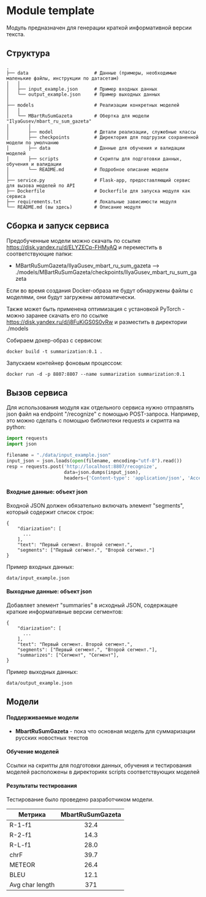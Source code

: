 # Module template

Модуль предназначен для генерации краткой информативной версии текста.

## Структура

    .
    ├── data                        # Данные (примеры, необходимые маленькие файлы, инструкции по датасетам)
    │   │
    │   ├── input_example.json      # Пример входных данных
    │   └── output_example.json     # Пример выходных данных
    │
    ├── models                      # Реализации конкретных моделей
    │   │ 
    │   └── MBartRuSumGazeta        # Обертка для модели "IlyaGusev/mbart_ru_sum_gazeta"
    │       │
    │       ├── model               # Детали реализации, служебные классы
    │       ├── checkpoints         # Директория для подгрузки сохраненной модели по умолчанию
    │       ├── data                # Данные для обучения и валидации моделей
    │       ├── scripts             # Скрипты для подготовки данных, обучения и валидации
    │       └── README.md           # Подробное описание модели
    │ 
    ├── service.py                  # Flask-app, предоставляющий сервис для вызова моделей по API
    ├── Dockerfile                  # Dockerfile для запуска модуля как сервиса
    ├── requirements.txt            # Локальные зависимости модуля
    └── README.md (вы здесь)        # Описание модуля

## Сборка и запуск сервиса

Предобученные модели можно скачать по ссылке https://disk.yandex.ru/d/ELYZECp-FHMyAQ и переместить в соответствующие папки:

* MBartRuSumGazeta/IlyaGusev_mbart_ru_sum_gazeta --> ./models/MBartRuSumGazeta/checkpoints/IlyaGusev_mbart_ru_sum_gazeta

Если во время создания Docker-образа не будут обнаружены файлы с моделями, они будут загружены автоматически.

Также может быть применена оптимизация с установкой PyTorch - можно заранее скачать его по ссылке https://disk.yandex.ru/d/j8FuKiGS0S0vRw и разместить в директории ./models

Собираем докер-образ с сервисом:
```commandline
docker build -t summarization:0.1 .
```
Запускаем контейнер фоновым процессом:
```commandline
docker run -d -p 8807:8807 --name summarization summarization:0.1
```

## Вызов сервиса

Для использования модуля как отдельного сервиса нужно отправлять
json файл на endpoint "/recognize" с помощью POST-запроса. Например, 
это можно сделать с помощью библиотеки requests и скрипта на python:

```python
import requests
import json

filename = "./data/input_example.json"
input_json = json.loads(open(filename, encoding="utf-8").read())
resp = requests.post('http://localhost:8807/recognize', 
                     data=json.dumps(input_json), 
                     headers={'Content-type': 'application/json', 'Accept': 'text/plain'})
```

#### Входные данные: объект json

Входной JSON должен обязательно включать элемент "segments", который содержит список строк:

```
{
    "diarization": [
      ...   
    ],
    "text": "Первый сегмент. Второй сегмент.",
    "segments": ["Первый сегмент.", "Второй сегмент."]
}
```

Пример входных данных:

```data/input_example.json```

#### Выходные данные: объект json

Добавляет элемент "summaries" в исходный JSON, содержащее краткие информативные версии сегментов:

```
{
    "diarization": [
      ...   
    ],
    "text": "Первый сегмент. Второй сегмент.",
    "segments": ["Первый сегмент.", "Второй сегмент."],
    "summarizes": ["Сегмент", "Сегмент"],
}
```

Пример выходных данных:

```data/output_example.json```

## Модели

#### Поддерживаемые модели

* **MbartRuSumGazeta** - пока что основная модель для суммаризации русских новостных текстов

#### Обучение моделей

Ссылки на скрипты для подготовки данных, обучения и тестирования моделей расположены в директориях scripts соответствующих моделей
#### Результаты тестирования

Тестирование было проведено разработчиком модели.

| Метрика | MbartRuSumGazeta |
|--------|:----------------:|
| R-1-f1 |       32.4       |
| R-2-f1 |       14.3       |
| R-L-f1 |       28.0       |
| chrF |       39.7       |
| METEOR |       26.4       |
| BLEU |       12.1       |
| Avg char length |       371        |
